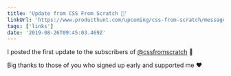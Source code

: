 ```yaml
---
title: 'Update from CSS From Scratch 👀'
linkUrl: 'https://www.producthunt.com/upcoming/css-from-scratch/messages/update-from-css-from-scratch'
tags: ['links'] 
date: '2019-08-26T09:45:03.469Z'
---
```

I posted the first update to the subscribers of [@cssfromscratch](//twitter.com/cssfromscratch) 💌

Big thanks to those of you who signed up early and supported me ❤️ 